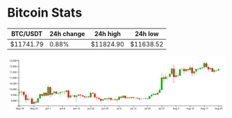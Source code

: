 # Bitcoin Stats

BTC/USDT|24h change|24h high|24h low|
|---|---|---|---|
|$11741.79|0.88%|$11824.90|$11638.52|

<img src="./chart.svg">
